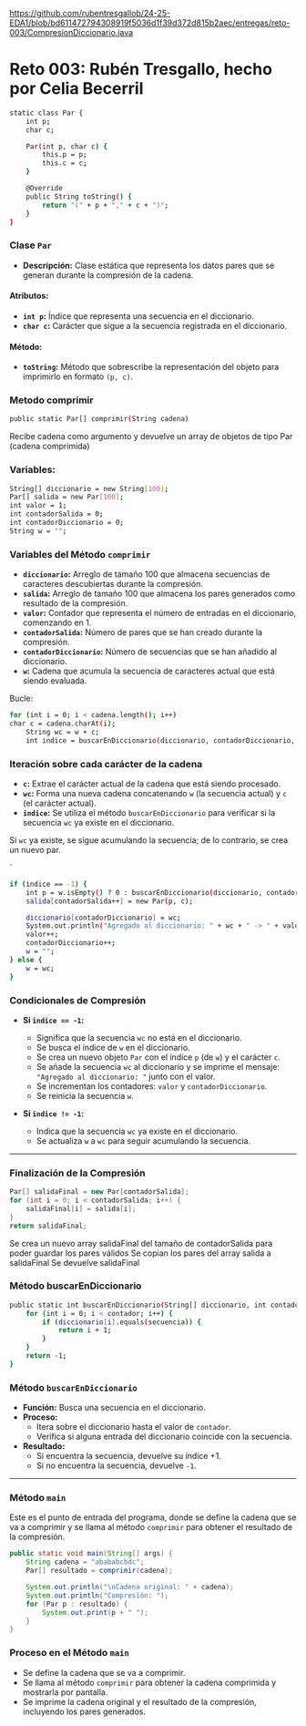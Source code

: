 https://github.com/rubentresgallob/24-25-EDA1/blob/bd611472794308919f5036d1f39d372d815b2aec/entregas/reto-003/CompresionDiccionario.java

# Reto 003: Rubén Tresgallo, hecho por Celia Becerril



```bash
static class Par {
    int p;  
    char c; 

    Par(int p, char c) {
        this.p = p;
        this.c = c;
    }

    @Override
    public String toString() {
        return "(" + p + "," + c + ")";
    }
}
```

### Clase `Par`

- **Descripción:** Clase estática que representa los datos pares que se generan durante la compresión de la cadena.
  
#### Atributos:
- **`int p`:** Índice que representa una secuencia en el diccionario.
- **`char c`:** Carácter que sigue a la secuencia registrada en el diccionario.

#### Método:
- **`toString`:** Método que sobrescribe la representación del objeto para imprimirlo en formato `(p, c)`.


### Metodo comprimir
```bash
public static Par[] comprimir(String cadena) 
```
Recibe cadena como argumento y devuelve un array de objetos de tipo Par (cadena comprimida)

### Variables:
```bash
String[] diccionario = new String[100]; 
Par[] salida = new Par[100]; 
int valor = 1; 
int contadorSalida = 0;
int contadorDiccionario = 0; 
String w = ""; 
````
### Variables del Método `comprimir`

- **`diccionario`:** Arreglo de tamaño 100 que almacena secuencias de caracteres descubiertas durante la compresión.
- **`salida`:** Arreglo de tamaño 100 que almacena los pares generados como resultado de la compresión.
- **`valor`:** Contador que representa el número de entradas en el diccionario, comenzando en 1.
- **`contadorSalida`:** Número de pares que se han creado durante la compresión.
- **`contadorDiccionario`:** Número de secuencias que se han añadido al diccionario.
- **`w`:** Cadena que acumula la secuencia de caracteres actual que está siendo evaluada.


Bucle: 
```bash
for (int i = 0; i < cadena.length(); i++)
char c = cadena.charAt(i);
    String wc = w + c; 
    int indice = buscarEnDiccionario(diccionario, contadorDiccionario, wc);
````

### Iteración sobre cada carácter de la cadena

- **`c`:** Extrae el carácter actual de la cadena que está siendo procesado.
- **`wc`:** Forma una nueva cadena concatenando `w` (la secuencia actual) y `c` (el carácter actual).
- **`indice`:** Se utiliza el método `buscarEnDiccionario` para verificar si la secuencia `wc` ya existe en el diccionario.
  
Si `wc` ya existe, se sigue acumulando la secuencia; de lo contrario, se crea un nuevo par.

`
```bash
if (indice == -1) { 
    int p = w.isEmpty() ? 0 : buscarEnDiccionario(diccionario, contadorDiccionario, w);
    salida[contadorSalida++] = new Par(p, c); 

    diccionario[contadorDiccionario] = wc;
    System.out.println("Agregado al diccionario: " + wc + " -> " + valor); 
    valor++;
    contadorDiccionario++;
    w = "";
} else {
    w = wc;
}
````

### Condicionales de Compresión

- **Si `indice == -1`:** 
  - Significa que la secuencia `wc` no está en el diccionario.
  - Se busca el índice de `w` en el diccionario.
  - Se crea un nuevo objeto `Par` con el índice `p` (de `w`) y el carácter `c`.
  - Se añade la secuencia `wc` al diccionario y se imprime el mensaje: `"Agregado al diccionario: "` junto con el valor.
  - Se incrementan los contadores: `valor` y `contadorDiccionario`.
  - Se reinicia la secuencia `w`.

- **Si `indice != -1`:** 
  - Indica que la secuencia `wc` ya existe en el diccionario.
  - Se actualiza `w` a `wc` para seguir acumulando la secuencia.

---

### Finalización de la Compresión

```java
Par[] salidaFinal = new Par[contadorSalida];
for (int i = 0; i < contadorSalida; i++) {
    salidaFinal[i] = salida[i];
}
return salidaFinal;
 ````

Se crea un nuevo array salidaFinal del tamaño de contadorSalida para poder guardar los pares válidos
Se copian los pares del array salida a salidaFinal 
Se devuelve salidaFinal 

### Método buscarEnDiccionario
```bash
public static int buscarEnDiccionario(String[] diccionario, int contador, String secuencia) {
    for (int i = 0; i < contador; i++) {
        if (diccionario[i].equals(secuencia)) {
            return i + 1; 
        }
    }
    return -1; 
}

````

### Método `buscarEnDiccionario`

- **Función:** Busca una secuencia en el diccionario.
- **Proceso:**
  - Itera sobre el diccionario hasta el valor de `contador`.
  - Verifica si alguna entrada del diccionario coincide con la secuencia.
- **Resultado:**
  - Si encuentra la secuencia, devuelve su índice +1.
  - Si no encuentra la secuencia, devuelve `-1`.

---

### Método `main`

Este es el punto de entrada del programa, donde se define la cadena que se va a comprimir y se llama al método `comprimir` para obtener el resultado de la compresión.
```java
public static void main(String[] args) {
    String cadena = "abababcbdc";
    Par[] resultado = comprimir(cadena);

    System.out.println("\nCadena original: " + cadena);
    System.out.println("Compresión: ");
    for (Par p : resultado) {
        System.out.print(p + " ");
    }
}
````

### Proceso en el Método `main`

- Se define la cadena que se va a comprimir.
- Se llama al método `comprimir` para obtener la cadena comprimida y mostrarla por pantalla.
- Se imprime la cadena original y el resultado de la compresión, incluyendo los pares generados.
